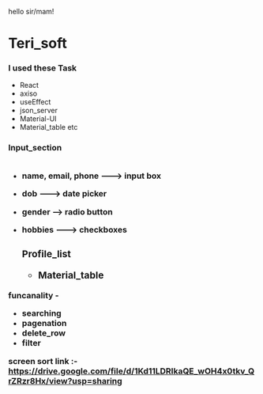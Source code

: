 hello sir/mam!


<h1> Teri_soft</h1>

<h3>I used these Task</h3>

- React
- axiso
- useEffect
- json_server
- Material-UI
- Material_table etc


<h3>Input_section
  <br/>
  <br/>

  
  
  
- name, email, phone ---&gt; input box
  
- dob ---&gt; date picker
 
- gender --&gt; radio button
  
- hobbies ---&gt; checkboxes
  
  <h3>Profile_list
  
  - Material_table
  
 funcanality - 
  - searching
  - pagenation
  - delete_row
  - filter
  
  screen sort link :- https://drive.google.com/file/d/1Kd11LDRIkaQE_wOH4x0tkv_QrZRzr8Hx/view?usp=sharing
  
